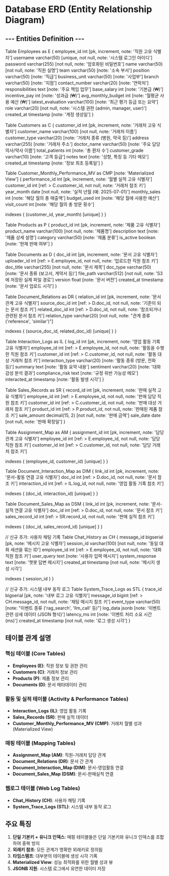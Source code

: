 # Database ERD (Entity Relationship Diagram)

## --- Entities Definition ---

Table Employees as E {
  employee_id int [pk, increment, note: '직원 고유 식별자']
  username varchar(50) [unique, not null, note: '시스템 로그인 아이디']
  password varchar(255) [not null, note: '암호화된 비밀번호']
  name varchar(50) [not null, note: '직원 실명']
  team varchar(50) [note: '소속 부서']
  position varchar(50) [note: '직급']
  business_unit varchar(50) [note: '사업부']
  branch varchar(50) [note: '지점']
  contact_number varchar(20) [note: '연락처']
  responsibilities text [note: '주요 책임 업무']
  base_salary int [note: '기본급 (₩)']
  incentive_pay int [note: '성과급 (₩)']
  avg_monthly_budget int [note: '월평균 사용 예산 (₩)']
  latest_evaluation varchar(100) [note: '최근 평가 등급 또는 요약']
  role varchar(20) [not null, note: '시스템 권한 (admin, manager, user)']
  created_at timestamp [note: '계정 생성일']
}

Table Customers as C {
  customer_id int [pk, increment, note: '거래처 고유 식별자']
  customer_name varchar(100) [not null, note: '거래처 이름']
  customer_type varchar(20) [note: '거래처 종류 (병원, 약국 등)']
  address varchar(255) [note: '거래처 주소']
  doctor_name varchar(50) [note: '주요 담당 의사/약사 이름']
  total_patients int [note: '총 환자 수']
  customer_grade varchar(10) [note: '고객 등급']
  notes text [note: '성향, 특징 등 기타 메모']
  created_at timestamp [note: '정보 최초 등록일']
}

Table Customer_Monthly_Performance_MV as CMP [note: 'Materialized View'] {
  performance_id int [pk, increment, note: '월별 실적 고유 식별자']
  customer_id int [ref: > C.customer_id, not null, note: '거래처 참조 키']
  year_month date [not null, note: '실적 년월 (예: 2025-07-01)']
  monthly_sales int [note: '해당 월의 총 매출액']
  budget_used int [note: '해당 월에 사용한 예산']
  visit_count int [note: '해당 월의 총 방문 횟수']

  indexes {
    (customer_id, year_month) [unique]
  }
}

Table Products as P {
  product_id int [pk, increment, note: '제품 고유 식별자']
  product_name varchar(100) [not null, note: '제품명']
  description text [note: '제품 상세 설명']
  category varchar(50) [note: '제품 분류']
  is_active boolean [note: '현재 판매 여부']
}

Table Documents as D {
  doc_id int [pk, increment, note: '문서 고유 식별자']
  uploader_id int [ref: > E.employee_id, not null, note: '업로드한 직원 참조 키']
  doc_title varchar(255) [not null, note: '문서 제목']
  doc_type varchar(50) [note: '문서 종류 (보고서, 계약서 등)']
  file_path varchar(512) [not null, note: 'S3에 저장된 실제 파일 경로']
  version float [note: '문서 버전']
  created_at timestamp [note: '문서 업로드 시각']
}

Table Document_Relations as DR {
  relation_id int [pk, increment, note: '문서 관계 고유 식별자']
  source_doc_id int [ref: > D.doc_id, not null, note: '기준이 되는 문서 참조 키']
  related_doc_id int [ref: > D.doc_id, not null, note: '참조되거나 관련된 문서 참조 키']
  relation_type varchar(20) [not null, note: "관계 종류 ('reference', 'similar')"]

  indexes {
    (source_doc_id, related_doc_id) [unique]
  }
}

Table Interaction_Logs as IL {
  log_id int [pk, increment, note: '영업 활동 기록 고유 식별자']
  employee_id int [ref: > E.employee_id, not null, note: '활동을 수행한 직원 참조 키']
  customer_id int [ref: > C.customer_id, not null, note: '활동 대상 거래처 참조 키']
  interaction_type varchar(20) [note: '활동 종류 (방문, 전화 등)']
  summary text [note: '활동 요약 내용']
  sentiment varchar(20) [note: '대화 감성 분석 결과']
  compliance_risk text [note: '규정 위반 가능성 메모']
  interacted_at timestamp [note: '활동 발생 시각']
}

Table Sales_Records as SR {
  record_id int [pk, increment, note: '판매 실적 고유 식별자']
  employee_id int [ref: > E.employee_id, not null, note: '판매 담당 직원 참조 키']
  customer_id int [ref: > C.customer_id, not null, note: '판매 대상 거래처 참조 키']
  product_id int [ref: > P.product_id, not null, note: '판매된 제품 참조 키']
  sale_amount decimal(15, 2) [not null, note: '판매 금액']
  sale_date date [not null, note: '판매 확정일']
}

Table Assignment_Map as AM {
  assignment_id int [pk, increment, note: '담당 관계 고유 식별자']
  employee_id int [ref: > E.employee_id, not null, note: '담당 직원 참조 키']
  customer_id int [ref: > C.customer_id, not null, note: '담당 거래처 참조 키']
  
  indexes {
    (employee_id, customer_id) [unique]
  }
} 

Table Document_Interaction_Map as DIM {
  link_id int [pk, increment, note: '문서-활동 연결 고유 식별자']
  doc_id int [ref: > D.doc_id, not null, note: '문서 참조 키']
  interaction_id int [ref: > IL.log_id, not null, note: '영업 활동 기록 참조 키']

  indexes {
    (doc_id, interaction_id) [unique]
  }
}

Table Document_Sales_Map as DSM {
  link_id int [pk, increment, note: '문서-실적 연결 고유 식별자']
  doc_id int [ref: > D.doc_id, not null, note: '문서 참조 키']
  sales_record_id int [ref: > SR.record_id, not null, note: '판매 실적 참조 키']

  indexes {
    (doc_id, sales_record_id) [unique]
  }
}

// 신규 추가: 사용자 채팅 기록
Table Chat_History as CH {
  message_id bigserial [pk, note: '메시지 고유 식별자']
  session_id varchar(100) [not null, note: '동일 대화 세션을 묶는 ID']
  employee_id int [ref: > E.employee_id, not null, note: '대화 직원 참조 키']
  user_query text [note: '사용자 입력 메시지']
  system_response text [note: '챗봇 답변 메시지']
  created_at timestamp [not null, note: '메시지 생성 시각']

  indexes {
    session_id
  }
}

// 신규 추가: 시스템 내부 동작 로그
Table System_Trace_Logs as STL {
  trace_id bigserial [pk, note: '내부 로그 고유 식별자']
  message_id bigint [ref: > CH.message_id, not null, note: '채팅 메시지 참조 키']
  event_type varchar(50) [note: "이벤트 종류 ('rag_search', 'llm_call' 등)"]
  log_data jsonb [note: '이벤트 관련 상세 데이터 (JSON 형식)']
  latency_ms int [note: '이벤트 처리 소요 시간 (ms)']
  created_at timestamp [not null, note: '로그 생성 시각']
}

## 테이블 관계 설명

### 핵심 테이블 (Core Tables)
- **Employees (E)**: 직원 정보 및 권한 관리
- **Customers (C)**: 거래처 정보 관리
- **Products (P)**: 제품 정보 관리
- **Documents (D)**: 문서 메타데이터 관리

### 활동 및 실적 테이블 (Activity & Performance Tables)
- **Interaction_Logs (IL)**: 영업 활동 기록
- **Sales_Records (SR)**: 판매 실적 데이터
- **Customer_Monthly_Performance_MV (CMP)**: 거래처 월별 성과 (Materialized View)

### 매핑 테이블 (Mapping Tables)
- **Assignment_Map (AM)**: 직원-거래처 담당 관계
- **Document_Relations (DR)**: 문서 간 관계
- **Document_Interaction_Map (DIM)**: 문서-영업활동 연결
- **Document_Sales_Map (DSM)**: 문서-판매실적 연결

### 웹로그 테이블 (Web Log Tables)
- **Chat_History (CH)**: 사용자 채팅 기록
- **System_Trace_Logs (STL)**: 시스템 내부 동작 로그

## 주요 특징

1. **단일 기본키 + 유니크 인덱스**: 매핑 테이블들은 단일 기본키와 유니크 인덱스를 조합하여 중복 방지
2. **외래키 참조**: 모든 관계가 명확한 외래키로 정의됨
3. **타임스탬프**: 대부분의 테이블에 생성 시각 기록
4. **Materialized View**: 성능 최적화를 위한 월별 성과 뷰
5. **JSONB 지원**: 시스템 로그에서 유연한 데이터 저장 
